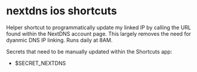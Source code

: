 # nextdns ios shortcuts

Helper shortcut to programmatically update my linked IP by calling the URL found within the NextDNS account page. This largely removes the need for dyanmic DNS IP linking.
Runs daily at 8AM.

Secrets that need to be manually updated within the Shortcuts app:
- $SECRET_NEXTDNS